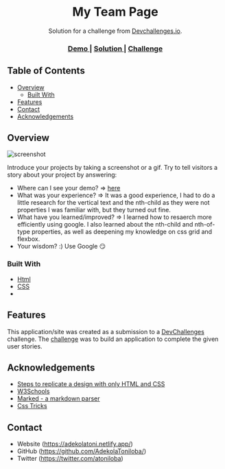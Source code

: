 <!-- Please update value in the {}  -->

<h1 align="center">My Team Page</h1>

<div align="center">
   Solution for a challenge from  <a href="http://devchallenges.io" target="_blank">Devchallenges.io</a>.
</div>

<div align="center">
  <h3>
    <a href="https://teampages.netlify.app/">
      Demo
    </a>
    <span> | </span>
    <a href="https://github.com/AdekolaToniloba/myTeamPage">
      Solution
    </a>
    <span> | </span>
    <a href="https://devchallenges.io/challenges/hhmesazsqgKXrTkYkt0U">
      Challenge
    </a>
  </h3>
</div>

<!-- TABLE OF CONTENTS -->

## Table of Contents

- [Overview](#overview)
  - [Built With](#built-with)
- [Features](#features)
- [Contact](#contact)
- [Acknowledgements](#acknowledgements)

<!-- OVERVIEW -->

## Overview

![screenshot](https://i.ibb.co/B4bLWm4/screenbud-2c2f553f-14ca-4b68-b826-98948f5b6a10.png)

Introduce your projects by taking a screenshot or a gif. Try to tell visitors a story about your project by answering:

- Where can I see your demo? => [here](https://teampages.netlify.app/)
- What was your experience? => It was a good experience, I had to do a little research for the vertical text and the nth-child as they were not properties I was familiar with, but they turned out fine.
- What have you learned/improved? => I learned how to resaerch more efficiently using google. I also learned about the nth-child and nth-of-type properties, as well as deepening my knowledge on css grid and flexbox.
- Your wisdom? :) Use Google 😏

### Built With

<!-- This section should list any major frameworks that you built your project using. Here are a few examples.-->

- [Html](https://w3schools.com/html)
- [CSS](https://w3schools.com/css)
- 

## Features

<!-- List the features of your application or follow the template. Don't share the figma file here :) -->

This application/site was created as a submission to a [DevChallenges](https://devchallenges.io/challenges) challenge. The [challenge](https://devchallenges.io/challenges/hhmesazsqgKXrTkYkt0U) was to build an application to complete the given user stories.


## Acknowledgements

<!-- This section should list any articles or add-ons/plugins that helps you to complete the project. This is optional but it will help you in the future. For exmpale -->

- [Steps to replicate a design with only HTML and CSS](https://devchallenges-blogs.web.app/how-to-replicate-design/)
- [W3Schools](https://w3schools.com/)
- [Marked - a markdown parser](https://github.com/chjj/marked)
- [Css Tricks](https://css-tricks.com/)

## Contact

- Website (https://adekolatoni.netlify.app/)
- GitHub (https://github.com/AdekolaToniloba/)
- Twitter (https://twitter.com/atoniloba)
